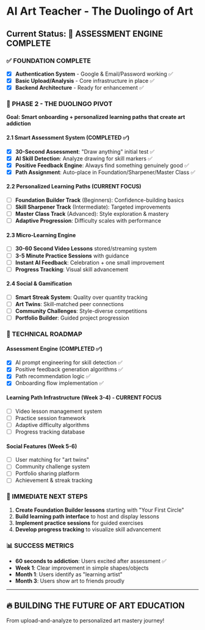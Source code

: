 # AI Art Teacher - The Duolingo of Art

## Current Status: 🚀 ASSESSMENT ENGINE COMPLETE

### ✅ FOUNDATION COMPLETE
- [x] **Authentication System** - Google & Email/Password working ✅
- [x] **Basic Upload/Analysis** - Core infrastructure in place ✅
- [x] **Backend Architecture** - Ready for enhancement ✅

### 🎯 PHASE 2 - THE DUOLINGO PIVOT
**Goal: Smart onboarding + personalized learning paths that create art addiction**

#### 2.1 Smart Assessment System (COMPLETED ✅)
- [x] **30-Second Assessment**: "Draw anything" initial test ✅
- [x] **AI Skill Detection**: Analyze drawing for skill markers ✅
- [x] **Positive Feedback Engine**: Always find something genuinely good ✅
- [x] **Path Assignment**: Auto-place in Foundation/Sharpener/Master Class ✅

#### 2.2 Personalized Learning Paths (CURRENT FOCUS)
- [ ] **Foundation Builder Track** (Beginners): Confidence-building basics
- [ ] **Skill Sharpener Track** (Intermediate): Targeted improvements  
- [ ] **Master Class Track** (Advanced): Style exploration & mastery
- [ ] **Adaptive Progression**: Difficulty scales with performance

#### 2.3 Micro-Learning Engine
- [ ] **30-60 Second Video Lessons** stored/streaming system
- [ ] **3-5 Minute Practice Sessions** with guidance
- [ ] **Instant AI Feedback**: Celebration + one small improvement
- [ ] **Progress Tracking**: Visual skill advancement

#### 2.4 Social & Gamification
- [ ] **Smart Streak System**: Quality over quantity tracking
- [ ] **Art Twins**: Skill-matched peer connections
- [ ] **Community Challenges**: Style-diverse competitions
- [ ] **Portfolio Builder**: Guided project progression

### 🔧 TECHNICAL ROADMAP

#### Assessment Engine (COMPLETED ✅)
- [x] AI prompt engineering for skill detection ✅
- [x] Positive feedback generation algorithms ✅
- [x] Path recommendation logic ✅
- [x] Onboarding flow implementation ✅

#### Learning Path Infrastructure (Week 3-4) - CURRENT FOCUS
- [ ] Video lesson management system
- [ ] Practice session framework
- [ ] Adaptive difficulty algorithms
- [ ] Progress tracking database

#### Social Features (Week 5-6)
- [ ] User matching for "art twins"
- [ ] Community challenge system
- [ ] Portfolio sharing platform
- [ ] Achievement & streak tracking

### 🚀 IMMEDIATE NEXT STEPS
1. **Create Foundation Builder lessons** starting with "Your First Circle"
2. **Build learning path interface** to host and display lessons
3. **Implement practice sessions** for guided exercises
4. **Develop progress tracking** to visualize skill advancement

### 📊 SUCCESS METRICS
- **60 seconds to addiction**: Users excited after assessment ✅
- **Week 1**: Clear improvement in simple shapes/objects  
- **Month 1**: Users identify as "learning artist"
- **Month 3**: Users show art to friends proudly

---
## 🔥 BUILDING THE FUTURE OF ART EDUCATION
From upload-and-analyze to personalized art mastery journey!